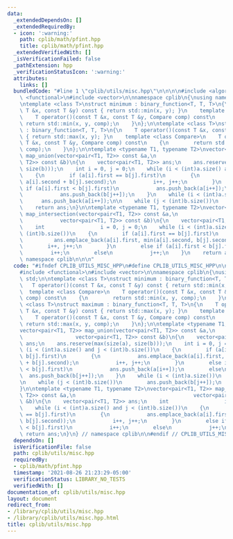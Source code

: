 ```yaml
---
data:
  _extendedDependsOn: []
  _extendedRequiredBy:
  - icon: ':warning:'
    path: cplib/math/pfint.hpp
    title: cplib/math/pfint.hpp
  _extendedVerifiedWith: []
  _isVerificationFailed: false
  _pathExtension: hpp
  _verificationStatusIcon: ':warning:'
  attributes:
    links: []
  bundledCode: "#line 1 \"cplib/utils/misc.hpp\"\n\n\n\n#include <algorithm>\n#include\
    \ <functional>\n#include <vector>\n\nnamespace cplib\n{\nusing namespace std;\n\
    \ntemplate <class T>\nstruct minimum : binary_function<T, T, T>\n{\n    T operator()(const\
    \ T &x, const T &y) const { return std::min(x, y); }\n    template <class Compare>\n\
    \    T operator()(const T &x, const T &y, Compare comp) const\n    {\n       \
    \ return std::min(x, y, comp);\n    }\n};\n\ntemplate <class T>\nstruct maximum\
    \ : binary_function<T, T, T>\n{\n    T operator()(const T &x, const T &y) const\
    \ { return std::max(x, y); }\n    template <class Compare>\n    T operator()(const\
    \ T &x, const T &y, Compare comp) const\n    {\n        return std::max(x, y,\
    \ comp);\n    }\n};\n\ntemplate <typename T1, typename T2>\nvector<pair<T1, T2>>\
    \ map_union(vector<pair<T1, T2>> const &a,\n                               vector<pair<T1,\
    \ T2>> const &b)\n{\n    vector<pair<T1, T2>> ans;\n    ans.reserve(max(size(a),\
    \ size(b)));\n    int i = 0, j = 0;\n    while (i < (int)a.size() and j < (int)b.size())\n\
    \    {\n        if (a[i].first == b[j].first)\n        {\n            ans.emplace_back(a[i].first,\
    \ a[i].second + b[j].second);\n            i++, j++;\n        }\n        else\
    \ if (a[i].first < b[j].first)\n            ans.push_back(a[i++]);\n        else\n\
    \            ans.push_back(b[j++]);\n    }\n    while (i < (int)a.size())\n  \
    \      ans.push_back(a[i++]);\n\n    while (j < (int)b.size())\n        ans.push_back(b[j++]);\n\
    \    return ans;\n}\n\ntemplate <typename T1, typename T2>\nvector<pair<T1, T2>>\
    \ map_intersection(vector<pair<T1, T2>> const &a,\n                          \
    \            vector<pair<T1, T2>> const &b)\n{\n    vector<pair<T1, T2>> ans;\n\
    \    int                  i = 0, j = 0;\n    while (i < (int)a.size() and j <\
    \ (int)b.size())\n    {\n        if (a[i].first == b[j].first)\n        {\n  \
    \          ans.emplace_back(a[i].first, min(a[i].second, b[j].second));\n    \
    \        i++, j++;\n        }\n        else if (a[i].first < b[j].first)\n   \
    \         i++;\n        else\n            j++;\n    }\n    return ans;\n}\n} //\
    \ namespace cplib\n\n\n"
  code: "#ifndef CPLIB_UTILS_MISC_HPP\n#define CPLIB_UTILS_MISC_HPP\n\n#include <algorithm>\n\
    #include <functional>\n#include <vector>\n\nnamespace cplib\n{\nusing namespace\
    \ std;\n\ntemplate <class T>\nstruct minimum : binary_function<T, T, T>\n{\n \
    \   T operator()(const T &x, const T &y) const { return std::min(x, y); }\n  \
    \  template <class Compare>\n    T operator()(const T &x, const T &y, Compare\
    \ comp) const\n    {\n        return std::min(x, y, comp);\n    }\n};\n\ntemplate\
    \ <class T>\nstruct maximum : binary_function<T, T, T>\n{\n    T operator()(const\
    \ T &x, const T &y) const { return std::max(x, y); }\n    template <class Compare>\n\
    \    T operator()(const T &x, const T &y, Compare comp) const\n    {\n       \
    \ return std::max(x, y, comp);\n    }\n};\n\ntemplate <typename T1, typename T2>\n\
    vector<pair<T1, T2>> map_union(vector<pair<T1, T2>> const &a,\n              \
    \                 vector<pair<T1, T2>> const &b)\n{\n    vector<pair<T1, T2>>\
    \ ans;\n    ans.reserve(max(size(a), size(b)));\n    int i = 0, j = 0;\n    while\
    \ (i < (int)a.size() and j < (int)b.size())\n    {\n        if (a[i].first ==\
    \ b[j].first)\n        {\n            ans.emplace_back(a[i].first, a[i].second\
    \ + b[j].second);\n            i++, j++;\n        }\n        else if (a[i].first\
    \ < b[j].first)\n            ans.push_back(a[i++]);\n        else\n          \
    \  ans.push_back(b[j++]);\n    }\n    while (i < (int)a.size())\n        ans.push_back(a[i++]);\n\
    \n    while (j < (int)b.size())\n        ans.push_back(b[j++]);\n    return ans;\n\
    }\n\ntemplate <typename T1, typename T2>\nvector<pair<T1, T2>> map_intersection(vector<pair<T1,\
    \ T2>> const &a,\n                                      vector<pair<T1, T2>> const\
    \ &b)\n{\n    vector<pair<T1, T2>> ans;\n    int                  i = 0, j = 0;\n\
    \    while (i < (int)a.size() and j < (int)b.size())\n    {\n        if (a[i].first\
    \ == b[j].first)\n        {\n            ans.emplace_back(a[i].first, min(a[i].second,\
    \ b[j].second));\n            i++, j++;\n        }\n        else if (a[i].first\
    \ < b[j].first)\n            i++;\n        else\n            j++;\n    }\n   \
    \ return ans;\n}\n} // namespace cplib\n\n#endif // CPLIB_UTILS_MISC_HPP\n"
  dependsOn: []
  isVerificationFile: false
  path: cplib/utils/misc.hpp
  requiredBy:
  - cplib/math/pfint.hpp
  timestamp: '2021-08-26 21:23:29-05:00'
  verificationStatus: LIBRARY_NO_TESTS
  verifiedWith: []
documentation_of: cplib/utils/misc.hpp
layout: document
redirect_from:
- /library/cplib/utils/misc.hpp
- /library/cplib/utils/misc.hpp.html
title: cplib/utils/misc.hpp
---
```

